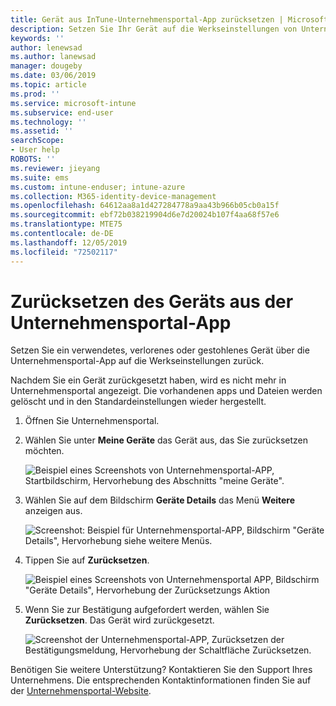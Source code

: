 ```yaml
---
title: Gerät aus InTune-Unternehmensportal-App zurücksetzen | Microsoft-Dokumentation
description: Setzen Sie Ihr Gerät auf die Werkseinstellungen von Unternehmensportal für Windows 10 zurück.
keywords: ''
author: lenewsad
ms.author: lanewsad
manager: dougeby
ms.date: 03/06/2019
ms.topic: article
ms.prod: ''
ms.service: microsoft-intune
ms.subservice: end-user
ms.technology: ''
ms.assetid: ''
searchScope:
- User help
ROBOTS: ''
ms.reviewer: jieyang
ms.suite: ems
ms.custom: intune-enduser; intune-azure
ms.collection: M365-identity-device-management
ms.openlocfilehash: 64612aa8a1d427284778a9aa43b966b05cb0a15f
ms.sourcegitcommit: ebf72b038219904d6e7d20024b107f4aa68f57e6
ms.translationtype: MTE75
ms.contentlocale: de-DE
ms.lasthandoff: 12/05/2019
ms.locfileid: "72502117"
---
```

# <a name="reset-device-from-the-company-portal-app"></a>Zurücksetzen des Geräts aus der Unternehmensportal-App  

Setzen Sie ein verwendetes, verlorenes oder gestohlenes Gerät über die Unternehmensportal-App auf die Werkseinstellungen zurück.  

Nachdem Sie ein Gerät zurückgesetzt haben, wird es nicht mehr in Unternehmensportal angezeigt. Die vorhandenen apps und Dateien werden gelöscht und in den Standardeinstellungen wieder hergestellt.  


1. Öffnen Sie Unternehmensportal.  
2. Wählen Sie unter **Meine Geräte** das Gerät aus, das Sie zurücksetzen möchten.   

    ![Beispiel eines Screenshots von Unternehmensportal-APP, Startbildschirm, Hervorhebung des Abschnitts "meine Geräte".](./media/1802-cp-app-windows-home.png)  

3. Wählen Sie auf dem Bildschirm **Geräte Details** das Menü **Weitere** anzeigen aus.  

    ![Screenshot: Beispiel für Unternehmensportal-APP, Bildschirm "Geräte Details", Hervorhebung siehe weitere Menüs.](./media/1802-cp-app-windows-device-details.png)  

4. Tippen Sie auf **Zurücksetzen**.  

     ![Beispiel eines Screenshots von Unternehmensportal APP, Bildschirm "Geräte Details", Hervorhebung der Zurücksetzungs Aktion ](./media/1802-cp-app-windows-device-details-reset.png)  

5. Wenn Sie zur Bestätigung aufgefordert werden, wählen Sie **Zurücksetzen**. Das Gerät wird zurückgesetzt.  

     ![Screenshot der Unternehmensportal-APP, Zurücksetzen der Bestätigungsmeldung, Hervorhebung der Schaltfläche Zurücksetzen. ](./media/1802-cp-app-windows-reset-confirm.png)  

Benötigen Sie weitere Unterstützung? Kontaktieren Sie den Support Ihres Unternehmens. Die entsprechenden Kontaktinformationen finden Sie auf der [Unternehmensportal-Website](https://go.microsoft.com/fwlink/?linkid=2010980).  

